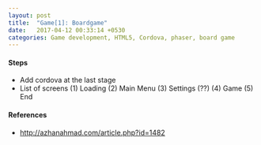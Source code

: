 ```yaml
---
layout: post
title:  "Game[1]: Boardgame"
date:   2017-04-12 00:33:14 +0530
categories: Game development, HTML5, Cordova, phaser, board game
---
```


#### Steps
- Add cordova at the last stage
- List of screens (1) Loading (2) Main Menu (3) Settings (??) (4) Game (5) End

#### References
- http://azhanahmad.com/article.php?id=1482